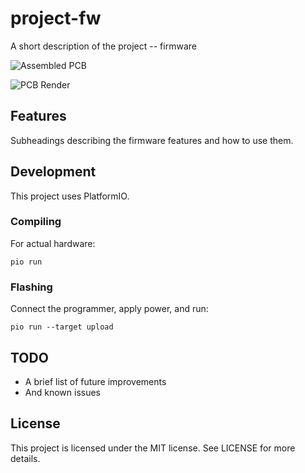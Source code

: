 # project-fw

A short description of the project -- firmware

![Assembled PCB](Assembled.jpg)

![PCB Render](PCB.jpg)


## Features

Subheadings describing the firmware features and how to use them.


## Development

This project uses PlatformIO.


### Compiling

For actual hardware:

```
pio run
```


### Flashing

Connect the programmer, apply power, and run:

```
pio run --target upload
```


## TODO

- A brief list of future improvements
- And known issues


## License

This project is licensed under the MIT license. See LICENSE for more details.

